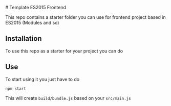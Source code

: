 # Template ES2015 Frontend

This repo contains a starter folder you can use for frontend project based in ES2015 (Modules and so)

## Installation

To use this repo as a starter for your project you can do




## Use

To start using it you just have to do

```
npm start
```

This will create `build/bundle.js` based on your `src/main.js`

